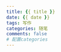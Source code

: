 ```yaml
---
title: {{ title }}
date: {{ date }}
tags: 写作 
categories: 随笔 
comments: false
# 配置categories
---
```

